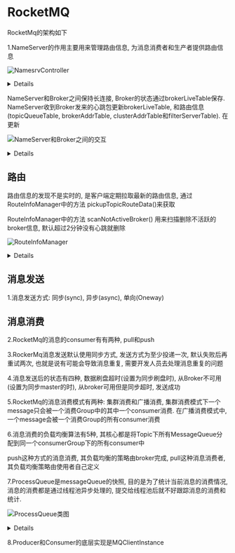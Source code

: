# RocketMQ

RocketMq的架构如下

1.NameServer的作用主要用来管理路由信息, 为消息消费者和生产者提供路由信息

![NamesrvController](http://www.plantuml.com/plantuml/png/ZPBDRi8m48JlVWgBOzI81oYAw8-gLeLABQZt9Ta4YusDrkjSghvxWzrKb0Z1SMT6tqwycNi1bj2IMXiXr9CtQD5pz-2ii2D2dYXL4dYlHywNocjZWVJhPo_Mfbc2XGPPxxf_yn3xS47mnTPkoF69eBw7NQVHVfLEa6VmsoNiPojXOvjffiNjJQcpwOrU62-pzu017q6WA98LXJLi2CypDknso8SFZA3xE4R8htLNLNo1KLBmSWHPePnPK1H3-0zxUw5RJ1vrMvWkFa_gb-O8kfeJ7okPHUy-6HBalZHto8UEkevA4XAwlyxe7z1PpgRPIZuwcPgZhK9BFm00)

<details>
@startuml
Title "NamesrvController"

class NamesrvController{
-final KVConfigManager kvConfigManager
-final RouteInfoManager routeInfoManager
}

class RouteInfoManager{
- final HashMap<String/* topic */, List<QueueData>> topicQueueTable
- final HashMap<String/* brokerName */, BrokerData> brokerAddrTable
- final HashMap<String/* clusterName */, Set<String/* brokerName */>> clusterAddrTable;
- final HashMap<String/* brokerAddr */, BrokerLiveInfo> brokerLiveTable
- final HashMap<String/* brokerAddr */, List<String>/* Filter Server */> filterServerTable
}

NamesrvController *-right- RouteInfoManager
@enduml
</details>

NameServer和Broker之间保持长连接, Broker的状态通过brokerLiveTable保存. NameServer收到Broker发来的心跳包更新brokerLiveTable, 和路由信息(topicQueueTable, brokerAddrTable, clusterAddrTable和filterServerTable). 在更新

![NameServer和Broker之间的交互](http://www.plantuml.com/plantuml/png/SoWkIImgAStDuT9mAihFJYtILD1DoI_FqxLJqF1Bp4qDJYqg0mbQAJnRtsziKFnqtQndqxSzxP_uig7nwVxc5zitSt5f11JbfvGcuzCxV-cBzOjUR5__VCh69_iNFcjSpyMLbr-Igf2JcbQYa9-6efuBQDEpDGkVJTdsj6C3n8uNongvditUycpQXfp4ufBGWfJ4ajIGpDnKeEDp2tGKk9vFMV5ixjBdkxSywrgI1FQ6JsPPQaXYKaugLsfUYWB8BYu780leKG00)

<details>
@startuml
(Broker) -down-> (NameServer) : 每30s定时发送心跳

(Producer) -down-> (NameServer) : 查询路由信息

note left of (NameServer)
每次收到心跳要
更新lastUpdateTimestamp, 
用来维护brokerLiveTable
end note
@enduml
</details>

## 路由

路由信息的发现不是实时的, 是客户端定期拉取最新的路由信息, 通过RouteInfoManager中的方法 pickupTopicRouteData()来获取

RouteInfoManager中的方法 scanNotActiveBroker() 用来扫描删除不活跃的broker信息, 默认超过2分钟没有心跳就删除

![RouteInfoManager](http://www.plantuml.com/plantuml/png/LOqn3i8m34Ltdy9ZgrwY81O6680BMAbRMGrsvJXT47Sdi37-__JqnXBaKPyPKgPIy6Or-AopNKWNTdp1i9jCM1BfrUAGGdO-kgtiNG_3mpP9F-T4GTZ6MhV_ivj5AUCzN7J1-B8UtZ2oJYtx0G00)

<details>
@startuml
class RouteInfoManger {
+void scanNotActiveBroker()
+TopicRouteData pickupTopicRouteData(final String topic)
}
@enduml
</details>

## 消息发送

1.消息发送方式: 同步(sync), 异步(async), 单向(Oneway)



## 消息消费

2.RocketMq的消息的consumer有有两种, pull和push

3.RockerMq消息发送默认使用同步方式, 发送方式为至少投递一次, 默认失败后再重试两次, 也就是说有可能会导致消息重复, 需要开发人员去处理消息重复的问题

4.消息发送后的状态有四种, 数据刷盘超时(设置为同步刷盘时), 从Broker不可用(设置为同步master的时), 从broker可用但是同步超时, 发送成功

5.RocketMq的消息消费模式有两种: 集群消费和广播消费, 集群消费模式下一个message只会被一个消费Group中的其中一个consumer消费. 在广播消费模式中,一个message会被一个消费Group的所有consumer消费

6.消息消费的负载均衡算法有5种, 其核心都是将Topic下所有MessageQueue分配到同一个consumerGroup下的所有consumer中

  push这种方式的消息消费, 其负载均衡的策略由broker完成, pull这种消息消费者, 其负载均衡策略由使用者自己定义
  
7.ProcessQueue是messageQueue的快照, 目的是为了统计当前消息的消费情况, 消息的消费都是通过线程池异步处理的, 提交给线程池后就不好跟踪消息的消费和统计.

![ProcessQueue类图](http://www.plantuml.com/plantuml/png/SoWkIImgAStDuU8AoIp9ILLG2YZAJqujBWuiJIrDVRvnzzFP-vIuk99p4ekB5P2bi8bLS-ag51HbbYMMf2e4fIQcX1TbbgJwv2TdA-G0YP2Yr5JVn085MuMyr7AWV6fUIL5YNWcAGWrD92EW6cnyylFITHHyWROafgUwLfJOAUGMfqCbkMgv75BpKe0U0000)

<details>
@startuml
Title "ProcessQueue类图"

class ProcessQueue

class ProcessQueue{
- private ReadWriteLock lockTreeMap = new ReentrantReadWriteLock()
- private TreeMap<Long, MessageExt> msgTreeMap
}
@enduml
</details>

8.Producer和Consumer的底层实现是MQClientInstance 

